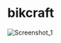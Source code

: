 # bikcraft
![Screenshot_1](https://user-images.githubusercontent.com/90940714/210656954-7afc8a27-6067-4fe2-acf9-af2786b3c4e6.png)
